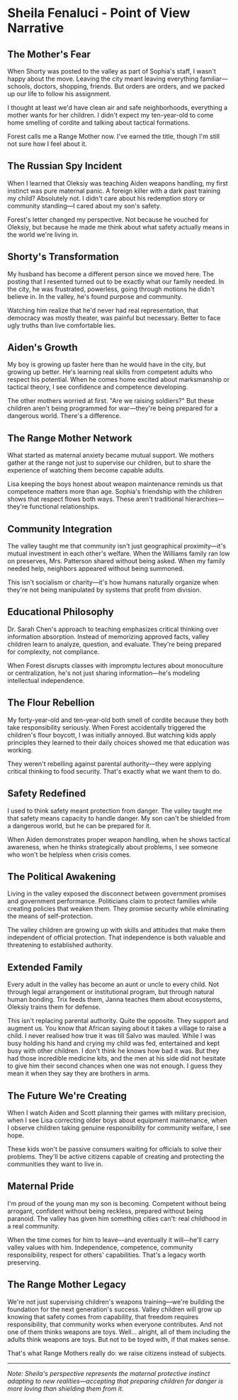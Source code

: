 # Sheila Fenaluci - Point of View Narrative

## The Mother's Fear
When Shorty was posted to the valley as part of Sophia's staff, I wasn't happy about the move. Leaving the city meant leaving everything familiar—schools, doctors, shopping, friends. But orders are orders, and we packed up our life to follow his assignment.

I thought at least we'd have clean air and safe neighborhoods, everything a mother wants for her children. I didn't expect my ten-year-old to come home smelling of cordite and talking about tactical formations.

Forest calls me a Range Mother now. I've earned the title, though I'm still not sure how I feel about it.

## The Russian Spy Incident
When I learned that Oleksiy was teaching Aiden weapons handling, my first instinct was pure maternal panic. A foreign killer with a dark past training my child? Absolutely not. I didn't care about his redemption story or community standing—I cared about my son's safety.

Forest's letter changed my perspective. Not because he vouched for Oleksiy, but because he made me think about what safety actually means in the world we're living in.

## Shorty's Transformation
My husband has become a different person since we moved here. The posting that I resented turned out to be exactly what our family needed. In the city, he was frustrated, powerless, going through motions he didn't believe in. In the valley, he's found purpose and community.

Watching him realize that he'd never had real representation, that democracy was mostly theater, was painful but necessary. Better to face ugly truths than live comfortable lies.

## Aiden's Growth
My boy is growing up faster here than he would have in the city, but growing up better. He's learning real skills from competent adults who respect his potential. When he comes home excited about marksmanship or tactical theory, I see confidence and competence developing.

The other mothers worried at first. "Are we raising soldiers?" But these children aren't being programmed for war—they're being prepared for a dangerous world. There's a difference.

## The Range Mother Network
What started as maternal anxiety became mutual support. We mothers gather at the range not just to supervise our children, but to share the experience of watching them become capable adults.

Lisa keeping the boys honest about weapon maintenance reminds us that competence matters more than age. Sophia's friendship with the children shows that respect flows both ways. These aren't traditional hierarchies—they're functional relationships.

## Community Integration
The valley taught me that community isn't just geographical proximity—it's mutual investment in each other's welfare. When the Williams family ran low on preserves, Mrs. Patterson shared without being asked. When my family needed help, neighbors appeared without being summoned.

This isn't socialism or charity—it's how humans naturally organize when they're not being manipulated by systems that profit from division.

## Educational Philosophy
Dr. Sarah Chen's approach to teaching emphasizes critical thinking over information absorption. Instead of memorizing approved facts, valley children learn to analyze, question, and evaluate. They're being prepared for complexity, not compliance.

When Forest disrupts classes with impromptu lectures about monoculture or centralization, he's not just sharing information—he's modeling intellectual independence.

## The Flour Rebellion
My forty-year-old and ten-year-old both smell of cordite because they both take responsibility seriously. When Forest accidentally triggered the children's flour boycott, I was initially annoyed. But watching kids apply principles they learned to their daily choices showed me that education was working.

They weren't rebelling against parental authority—they were applying critical thinking to food security. That's exactly what we want them to do.

## Safety Redefined
I used to think safety meant protection from danger. The valley taught me that safety means capacity to handle danger. My son can't be shielded from a dangerous world, but he can be prepared for it.

When Aiden demonstrates proper weapon handling, when he shows tactical awareness, when he thinks strategically about problems, I see someone who won't be helpless when crisis comes.

## The Political Awakening
Living in the valley exposed the disconnect between government promises and government performance. Politicians claim to protect families while creating policies that weaken them. They promise security while eliminating the means of self-protection.

The valley children are growing up with skills and attitudes that make them independent of official protection. That independence is both valuable and threatening to established authority.

## Extended Family
Every adult in the valley has become an aunt or uncle to every child. Not through legal arrangement or institutional program, but through natural human bonding. Trix feeds them, Janna teaches them about ecosystems, Oleksiy trains them for defense.

This isn't replacing parental authority. Quite the opposite. They support and augment us. You know that African saying about it takes a village to raise a child. I never realised how true it was till Salvo was mauled. While I was busy holding his hand and crying my child was fed, entertained and kept busy with other children. I don't think he knows how bad it was. But they had those incredible medicine kits, and the men at his side did not hesitate to give him their second chances when one was not enough. I guess they mean it when they say they are brothers in arms.

## The Future We're Creating
When I watch Aiden and Scott planning their games with military precision, when I see Lisa correcting older boys about equipment maintenance, when I observe children taking genuine responsibility for community welfare, I see hope.

These kids won't be passive consumers waiting for officials to solve their problems. They'll be active citizens capable of creating and protecting the communities they want to live in.

## Maternal Pride
I'm proud of the young man my son is becoming. Competent without being arrogant, confident without being reckless, prepared without being paranoid. The valley has given him something cities can't: real childhood in a real community.

When the time comes for him to leave—and eventually it will—he'll carry valley values with him. Independence, competence, community responsibility, respect for others' capabilities. That's a legacy worth preserving.

## The Range Mother Legacy
We're not just supervising children's weapons training—we're building the foundation for the next generation's success. Valley children will grow up knowing that safety comes from capability, that freedom requires responsibility, that community works when everyone contributes. And not one of them thinks weapons are toys. Well... alright, all of them including the adults think weapons are toys. But not to be toyed with, if that makes sense.

That's what Range Mothers really do: we raise citizens instead of subjects.

---

*Note: Sheila's perspective represents the maternal protective instinct adapting to new realities—accepting that preparing children for danger is more loving than shielding them from it.*
